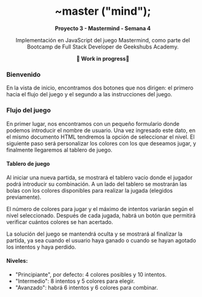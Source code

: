 <h1 align="center"> ~master ("mind");</h1>


__<p align="center">Proyecto 3 - Mastermind - Semana 4</p>__


<p align="center">Implementación en JavaScript del juego Mastermind, como parte del Bootcamp de Full Stack Developer de Geekshubs Academy.</p>
<p 

<table align="center">
<tr>
<td><b>🚧 Work in progress🚧</b>
</td>
</tr>
</table> 




### Bienvenido

En la vista de inicio, encontramos dos botones que nos dirigen: el primero hacia el flujo del juego y el segundo a las instrucciones del juego.

### Flujo del juego

En primer lugar, nos encontramos con un pequeño formulario donde podemos introducir el nombre de usuario. Una vez ingresado este dato, en el mismo documento HTML tendremos la opción de seleccionar el nivel. El siguiente paso será personalizar los colores con los que deseamos jugar, y finalmente llegaremos al tablero de juego.

#### Tablero de juego

Al iniciar una nueva partida, se mostrará el tablero vacío donde el jugador podrá introducir su combinación. A un lado del tablero se mostrarán las bolas con los colores disponibles para realizar la jugada (elegidos previamente).

El número de colores para jugar y el máximo de intentos variarán según el nivel seleccionado. Después de cada jugada, habrá un botón que permitirá verificar cuántos colores se han acertado.

La solución del juego se mantendrá oculta y se mostrará al finalizar la partida, ya sea cuando el usuario haya ganado o cuando se hayan agotado los intentos y haya perdido.


#### Niveles: 
- "Principiante", por defecto: 4 colores posibles y 10 intentos.
- "Intermedio": 8 intentos y 5 colores para elegir. 
- "Avanzado": habrá 6 intentos y 6 colores para combinar.

